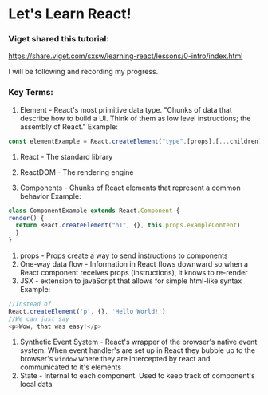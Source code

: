 # Let's Learn React!

### Viget shared this tutorial:

https://share.viget.com/sxsw/learning-react/lessons/0-intro/index.html

I will be following and recording my progress.

### Key Terms:

1. Element - React's most primitive data type. "Chunks of data that describe how to build a UI. Think of them as low level instructions; the assembly of React."
  Example:
  ```javascript
const elementExample = React.createElement("type",[props],[...children]);
```

1. React - The standard library

1. ReactDOM - The rendering engine

1. Components - Chunks of React elements that represent a common behavior
  Example:
  ```javascript
  class ComponentExample extends React.Component {
  render() {
    return React.createElement("h1", {}, this.props.exampleContent)
    }
  }
  ```
1. props - Props create a way to send instructions to components
1. One-way data flow - Information in React flows downward so when a React component receives props (instructions), it knows to re-render
1. JSX - extension to javaScript that allows for simple html-like syntax
  Example:
  ```javaScript
  //Instead of
  React.createElement('p', {}, 'Hello World!')
  //We can just say
  <p>Wow, that was easy!</p>
  ```
1. Synthetic Event System - React's wrapper of the browser's native event system. When event handler's are set up in React they bubble up to the browser's `window` where they are intercepted by react and communicated to it's elements
1. State - Internal to each component. Used to keep track of component's local data
